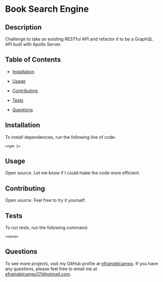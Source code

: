 # Book Search Engine
  

  ## Description
  Challenge to take an existing RESTful API and refactor it to be a GraphQL API built with Apollo Server. 
  
  ## Table of Contents 
  
  - [Installation](#installation)
  - [Usage](#usage)
  
  - [Contributing](#contributing)
  - [Tests](#tests)
  - [Questions](#questions)
  
  ## Installation
  
  To install dependencies, run the following line of code:
  
  ```
  <npm i>
  ```
  
  ## Usage
  
  Open source. Let me know if I could make the code more efficient.
  
  
    
  ## Contributing
  
  Open source. Feel free to try it yourself.
  
  ## Tests
  
  To run tests, run the following command:
  
  ```
  <none>
  ```
  
  ## Questions
  
  To see more projects, visit my GitHub profile at [efraindelcampo](https://github.com/efraindelcampo/).
  If you have any questions, please feel free to email me at efraindelcampo17@hotmail.com.
